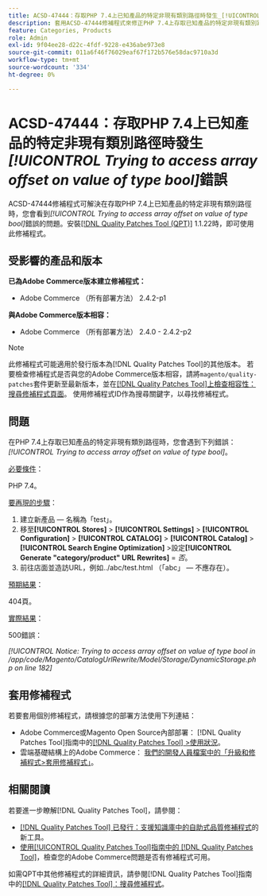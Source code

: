 ```yaml
---
title: ACSD-47444：存取PHP 7.4上已知產品的特定非現有類別路徑時發生_[!UICONTROL Trying to access array offset on value of type bool]_錯誤
description: 套用ACSD-47444修補程式來修正PHP 7.4上存取已知產品的特定非現有類別路徑時發生_[!UICONTROL Trying to access array offset on value of type bool]_錯誤的Adobe Commerce問題。
feature: Categories, Products
role: Admin
exl-id: 9f04ee28-d22c-4fdf-9228-e436abe973e8
source-git-commit: 011a6f46f76029eaf67f172b576e58dac9710a3d
workflow-type: tm+mt
source-wordcount: '334'
ht-degree: 0%

---
```


# ACSD-47444：存取PHP 7.4上已知產品的特定非現有類別路徑時發生&#x200B;_[!UICONTROL Trying to access array offset on value of type bool]_&#x200B;錯誤

ACSD-47444修補程式可解決在存取PHP 7.4上已知產品的特定非現有類別路徑時，您會看到&#x200B;_[!UICONTROL Trying to access array offset on value of type bool]_&#x200B;錯誤的問題。安裝[[!DNL Quality Patches Tool (QPT)]](https://experienceleague.adobe.com/zh-hant/docs/commerce-operations/tools/quality-patches-tool/quality-patches-tool-to-self-serve-quality-patches) 1.1.22時，即可使用此修補程式。

## 受影響的產品和版本

**已為Adobe Commerce版本建立修補程式：**
* Adobe Commerce （所有部署方法） 2.4.2-p1

**與Adobe Commerce版本相容：**
* Adobe Commerce （所有部署方法） 2.4.0 - 2.4.2-p2

>[!NOTE]
>
>此修補程式可能適用於發行版本為[!DNL Quality Patches Tool]的其他版本。 若要檢查修補程式是否與您的Adobe Commerce版本相容，請將`magento/quality-patches`套件更新至最新版本，並在[[!DNL Quality Patches Tool]上檢查相容性：搜尋修補程式頁面](https://experienceleague.adobe.com/tools/commerce-quality-patches/index.html?lang=zh-Hant)。 使用修補程式ID作為搜尋關鍵字，以尋找修補程式。

## 問題

在PHP 7.4上存取已知產品的特定非現有類別路徑時，您會遇到下列錯誤： _[!UICONTROL Trying to access array offset on value of type bool]_。

<u>必要條件</u>：

PHP 7.4。

<u>要再現的步驟</u>：

1. 建立新產品 — 名稱為「test」。
1. 移至&#x200B;**[!UICONTROL Stores]** > **[!UICONTROL Settings]** > **[!UICONTROL Configuration]** > **[!UICONTROL CATALOG]** > **[!UICONTROL Catalog]** > **[!UICONTROL Search Engine Optimization]** >設定&#x200B;**[!UICONTROL Generate "category/product" URL Rewrites]** = _否_。
1. 前往店面並造訪URL，例如../abc/test.html （「abc」 — 不應存在）。

<u>預期結果</u>：

404頁。

<u>實際結果</u>：

500錯誤：

_[!UICONTROL Notice: Trying to access array offset on value of type bool in /app/code/Magento/CatalogUrlRewrite/Model/Storage/DynamicStorage.php on line 182]_

## 套用修補程式

若要套用個別修補程式，請根據您的部署方法使用下列連結：

* Adobe Commerce或Magento Open Source內部部署： [!DNL Quality Patches Tool]指南中的[[!DNL Quality Patches Tool] >使用狀況](/help/tools/quality-patches-tool/usage.md)。
* 雲端基礎結構上的Adobe Commerce： [我們的開發人員檔案中的「升級和修補程式>套用修補程式」](https://experienceleague.adobe.com/docs/commerce-cloud-service/user-guide/develop/upgrade/apply-patches.html?lang=zh-Hant)。

## 相關閱讀

若要進一步瞭解[!DNL Quality Patches Tool]，請參閱：

* [[!DNL Quality Patches Tool] 已發行：支援知識庫中的自助式品質修補程式](https://experienceleague.adobe.com/zh-hant/docs/commerce-operations/tools/quality-patches-tool/quality-patches-tool-to-self-serve-quality-patches)的新工具。
* [使用[!UICONTROL Quality Patches Tool]指南中的 [!DNL Quality Patches Tool]](/help/tools/quality-patches-tool/patches-available-in-qpt/check-patch-for-magento-issue-with-magento-quality-patches.md)，檢查您的Adobe Commerce問題是否有修補程式可用。


如需QPT中其他修補程式的詳細資訊，請參閱[!DNL Quality Patches Tool]指南中的[[!DNL Quality Patches Tool]：搜尋修補程式](https://experienceleague.adobe.com/tools/commerce-quality-patches/index.html?lang=zh-Hant)。

